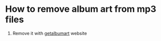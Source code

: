 # How to remove album art from mp3 files

1. Remove it with [getalbumart](https://getalbumart.net/) website
